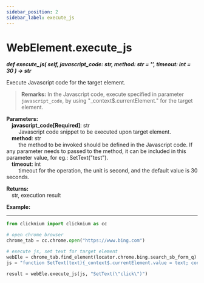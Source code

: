 ```yaml
---
sidebar_position: 2
sidebar_label: execute_js
---
```

# WebElement.execute_js

***def execute_js(
        self,
        javascript_code: str, 
        method: str = '', 
        timeout: int = 30
    ) -> str***  

Execute Javascript code for the target element.  

> **Remarks:**
> In the Javascript code, execute specified in parameter `javascript_code`, by using "_context$.currentElement." for the target element.  

**Parameters:**  
    &emsp;**javascript_code[Required]**: str    
        &emsp;&emsp; Javascript code snippet to be executed upon target element.  
    &emsp;**method**: str    
        &emsp;&emsp; the method to be invoked should be defined in the Javascript code. If any parameter needs to passed to the method, it can be included in this parameter value, for eg.: SetText(\"test\").  
    &emsp;**timeout**: int  
        &emsp;&emsp; timeout for the operation, the unit is second, and the default value is 30 seconds.  

**Returns:**  
    &emsp;str, execution result

**Example:**
***
```python
from clicknium import clicknium as cc

# open chrome browser
chrome_tab = cc.chrome.open("https://www.bing.com")

# execute js, set text for target element
webEle = chrome_tab.find_element(locator.chrome.bing.search_sb_form_q)
js = "function SetText(text){_context$.currentElement.value = text; console.log(\"exit 0\"); return \"success\"}"

result = webEle.execute_js(js, "SetText(\"click\")")
```